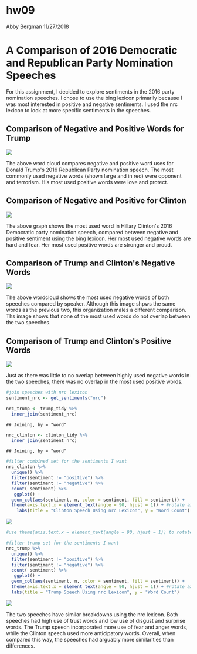 hw09
================
Abby Bergman
11/27/2018

A Comparison of 2016 Democratic and Republican Party Nomination Speeches
========================================================================

For this assignment, I decided to explore sentiments in the 2016 party nomination speeches. I chose to use the bing lexicon primarily because I was most interested in positive and negative sentiments. I used the nrc lexicon to look at more specific sentiments in the speeches.

Comparison of Negative and Positive Words for Trump
---------------------------------------------------

![](hw09_files/figure-markdown_github/unnamed-chunk-5-1.png)

The above word cloud compares negative and positive word uses for Donald Trump's 2016 Republican Party nomination speech. The most commonly used negative words (shown large and in red) were opponent and terrorism. His most used positive words were love and protect.

Comparison of Negative and Positive for Clinton
-----------------------------------------------

![](hw09_files/figure-markdown_github/unnamed-chunk-6-1.png)

The above graph shows the most used word in Hillary Clinton's 2016 Democratic party nomination speech, compared between negative and positive sentiment using the bing lexicon. Her most used negative words are hard and fear. Her most used positive words are stronger and proud.

Comparison of Trump and Clinton's Negative Words
------------------------------------------------

![](hw09_files/figure-markdown_github/unnamed-chunk-7-1.png)

The above wordcloud shows the most used negative words of both speeches compared by speaker. Although this image shpws the same words as the previous two, this organization males a different comparison. Ths image shows that none of the most used words do not overlap between the two speeches.

Comparison of Trump and Clinton's Positive Words
------------------------------------------------

![](hw09_files/figure-markdown_github/unnamed-chunk-8-1.png)

Just as there was little to no overlap between highly used negative words in the two speeches, there was no overlap in the most used positive words.

``` r
#join speeches with nrc lexicon
sentiment_nrc <- get_sentiments("nrc")

nrc_trump <- trump_tidy %>%
  inner_join(sentiment_nrc)
```

    ## Joining, by = "word"

``` r
nrc_clinton <- clinton_tidy %>%
  inner_join(sentiment_nrc)
```

    ## Joining, by = "word"

``` r
#filter combined set for the sentiments I want
nrc_clinton %>%
  unique() %>%
  filter(sentiment != "positive") %>%
  filter(sentiment != "negative") %>%
  count( sentiment) %>%
   ggplot() +
  geom_col(aes(sentiment, n, color = sentiment, fill = sentiment)) +
  theme(axis.text.x = element_text(angle = 90, hjust = 1)) + #rotate axis labels
    labs(title = "Clinton Speech Using nrc Lexicon", y = "Word Count")
```

![](hw09_files/figure-markdown_github/unnamed-chunk-10-1.png)

``` r
#use theme(axis.text.x = element_text(angle = 90, hjust = 1)) to rotate axis labels

#filter trump set for the sentiments I want
nrc_trump %>%
  unique() %>%
  filter(sentiment != "positive") %>%
  filter(sentiment != "negative") %>%
  count( sentiment) %>%
   ggplot() +
  geom_col(aes(sentiment, n, color = sentiment, fill = sentiment)) +
  theme(axis.text.x = element_text(angle = 90, hjust = 1)) + #rotate axis titles
  labs(title = "Trump Speech Using nrc Lexicon", y = "Word Count")
```

![](hw09_files/figure-markdown_github/unnamed-chunk-10-2.png)

The two speeches have similar breakdowns using the nrc lexicon. Both speeches had high use of trust words and low use of disgust and surprise words. The Trump speech incorporated more use of fear and anger words, while the Clinton speech used more anticipatory words. Overall, when compared this way, the speeches had arguably more similarities than differences.
